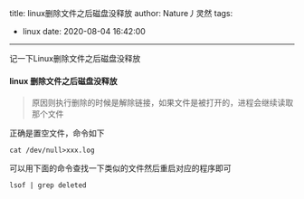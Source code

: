 title: linux删除文件之后磁盘没释放
author: Nature丿灵然
tags:
  - linux
date: 2020-08-04 16:42:00
---
记一下Linux删除文件之后磁盘没释放
<!--more-->

#### linux 删除文件之后磁盘没释放

> 原因则执行删除的时候是解除链接，如果文件是被打开的，进程会继续读取那个文件

正确是置空文件，命令如下

```shell
cat /dev/null>xxx.log
```

可以用下面的命令查找一下类似的文件然后重启对应的程序即可

```shell
lsof | grep deleted
```
